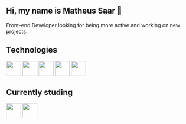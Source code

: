 ## Hi, my name is Matheus Saar 👋
Front-end Developer looking for being more active and working on new projects.

## Technologies
<div style="inline-block">
  <img loading="lazy" width="40" height="40" src="https://cdn.jsdelivr.net/gh/devicons/devicon@latest/icons/html5/html5-original.svg" />
  <img loading="lazy" width="40" height="40" src="https://cdn.jsdelivr.net/gh/devicons/devicon@latest/icons/css3/css3-original.svg" />
  <img loading="lazy" width="40" height="40" src="https://cdn.jsdelivr.net/gh/devicons/devicon@latest/icons/javascript/javascript-original.svg" />
  <img loading="lazy" width="40" height="40" src="https://cdn.jsdelivr.net/gh/devicons/devicon@latest/icons/nodejs/nodejs-original-wordmark.svg" />
  <img loading="lazy" width="40" height="40" src="https://cdn.jsdelivr.net/gh/devicons/devicon@latest/icons/express/express-original-wordmark.svg" />
</div>

## Currently studing
<div style="inline-block">
  <img loading="lazy" width="40" height="40" src="https://cdn.jsdelivr.net/gh/devicons/devicon@latest/icons/react/react-original.svg" />
  <img loading="lazy" width="40" height="40" src="https://cdn.jsdelivr.net/gh/devicons/devicon@latest/icons/docker/docker-plain-wordmark.svg" />
</div>

<!--
**zFriez/zFriez** is a ✨ _special_ ✨ repository because its `README.md` (this file) appears on your GitHub profile.

Here are some ideas to get you started:

- 🔭 I’m currently working on ...
- 🌱 I’m currently learning ...
- 👯 I’m looking to collaborate on ...
- 🤔 I’m looking for help with ...
- 💬 Ask me about ...
- 📫 How to reach me: ...
- 😄 Pronouns: ...
- ⚡ Fun fact: ...
-->
